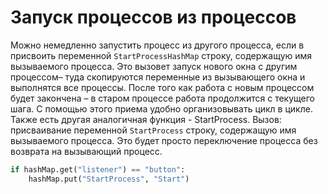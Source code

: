 # Запуск процессов из процессов

Можно немедленно запустить процесс из другого процесса, если в присвоить переменной `StartProcessHashMap` строку, содержащую имя вызываемого процесса. Это вызовет запуск нового окна с другим процессом– туда скопируются переменные из вызывающего окна и выполнятся все процессы. После того как работа с новым процессом будет закончена – в старом процессе работа продолжится с текущего шага. С помощью этого приема удобно организовывать цикл в цикле.
Также есть другая аналогичная функция - StartProcess. Вызов: присваивание переменной `StartProcess` строку, содержащую имя вызываемого процесса. Это будет просто переключение процесса без возврата на вызывающий процесс.
```python
if hashMap.get("listener") == "button":  
    hashMap.put("StartProcess", "Start")
```